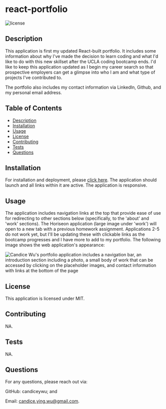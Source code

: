 # react-portfolio

![license](https://img.shields.io/badge/license-MIT-blue.svg)

## Description
This application is first my updated React-built portfolio. It includes some information about why I've made the decision to learn coding and what I'd like to do with this new skillset after the UCLA coding bootcamp ends. I'd like to keep this application updated as I begin my career search so that prospective employers can get a glimpse into who I am and what type of projects I've contributed to. 

The portfolio also includes my contact information via LinkedIn, Github, and my personal email address.

## Table of Contents
  - [Description](#description)
  - [Installation](#installation)
  - [Usage](#usage)
  - [License](#license)
  - [Contributing](#contributing)
  - [Tests](#tests)
  - [Questions](#questions)

## Installation
For installation and deployment, please [click here](https://candiceywu.github.io/react-portfolio/). The application should launch and all links within it are active. The application is responsive.

## Usage
The application includes navigation links at the top that provide ease of use for redirecting to other sections below (specifically, to the 'about' and 'work' sections). The Horiseon application (large image under 'work') will open to a new tab with a previous homework assignment. Applications 2-5 do not work yet, but I'll be updating these with clickable links as the bootcamp progresses and I have more to add to my portfolio. The following image shows the web application's appearance:

![Candice Wu's portfolio application includes a navigation bar, an introduction section including a photo, a small body of work that can be accessed by clicking on the placeholder images, and contact information with links at the bottom of the page](assets/images/portfolio-screenshot.png)


## License
This application is licensed under MIT.

## Contributing
NA.

## Tests
NA.

## Questions
For any questions, please reach out via:
  
GitHub: candiceywu; and

Email: candice.ying.wu@gmail.com.


